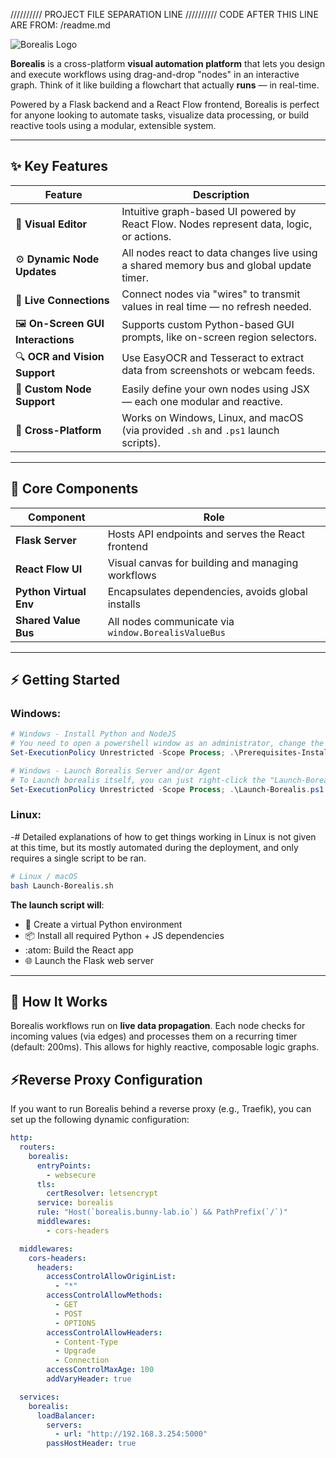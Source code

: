 ////////// PROJECT FILE SEPARATION LINE ////////// CODE AFTER THIS LINE ARE FROM: <ProjectRoot>/readme.md

![Borealis Logo](https://git.bunny-lab.io/Borealis/Borealis/raw/branch/main/Data/WebUI/public/Borealis_Logo_Full.png)

**Borealis** is a cross-platform **visual automation platform** that lets you design and execute workflows using drag-and-drop "nodes" in an interactive graph. Think of it like building a flowchart that actually **runs** — in real-time.

Powered by a Flask backend and a React Flow frontend, Borealis is perfect for anyone looking to automate tasks, visualize data processing, or build reactive tools using a modular, extensible system.

---

## ✨ Key Features

| Feature | Description |
|--------|-------------|
| 🧠 **Visual Editor** | Intuitive graph-based UI powered by React Flow. Nodes represent data, logic, or actions. |
| ⚙️ **Dynamic Node Updates** | All nodes react to data changes live using a shared memory bus and global update timer. |
| 🔗 **Live Connections** | Connect nodes via "wires" to transmit values in real time — no refresh needed. |
| 🖼️ **On-Screen GUI Interactions** | Supports custom Python-based GUI prompts, like on-screen region selectors. |
| 🔍 **OCR and Vision Support** | Use EasyOCR and Tesseract to extract data from screenshots or webcam feeds. |
| 🧩 **Custom Node Support** | Easily define your own nodes using JSX — each one modular and reactive. |
| 🚀 **Cross-Platform** | Works on Windows, Linux, and macOS (via provided `.sh` and `.ps1` launch scripts). |

---

## 🧱 Core Components

| Component | Role |
|----------|------|
| **Flask Server** | Hosts API endpoints and serves the React frontend |
| **React Flow UI** | Visual canvas for building and managing workflows |
| **Python Virtual Env** | Encapsulates dependencies, avoids global installs |
| **Shared Value Bus** | All nodes communicate via `window.BorealisValueBus` |

---

## ⚡ Getting Started

### Windows:
```powershell
# Windows - Install Python and NodeJS
# You need to open a powershell window as an administrator, change the directory to Borealis's extracted ZIP, then run the command below:
Set-ExecutionPolicy Unrestricted -Scope Process; .\Prerequisites-Installer-(RunAsAdmin).ps1

# Windows - Launch Borealis Server and/or Agent
# To Launch borealis itself, you can just right-click the "Launch-Borealis.ps1" file and select "Run with Powershell", or alternatively, run the command seen below, either in the same powershell session as the first command, or in its own non-administrative session.
Set-ExecutionPolicy Unrestricted -Scope Process; .\Launch-Borealis.ps1
```
### Linux:
-# Detailed explanations of how to get things working in Linux is not given at this time, but its mostly automated during the deployment, and only requires a single script to be ran.
```sh
# Linux / macOS
bash Launch-Borealis.sh
```

**The launch script will**:
- :snake: Create a virtual Python environment
- :package: Install all required Python + JS dependencies
- :atom: Build the React app
- :globe_with_meridians: Launch the Flask web server
---

## 🧠 How It Works

Borealis workflows run on **live data propagation**. Each node checks for incoming values (via edges) and processes them on a recurring timer (default: 200ms). This allows for highly reactive, composable logic graphs.

## ⚡Reverse Proxy Configuration
If you want to run Borealis behind a reverse proxy (e.g., Traefik), you can set up the following dynamic configuration:
```yml
http:
  routers:
    borealis:
      entryPoints:
        - websecure
      tls:
        certResolver: letsencrypt
      service: borealis
      rule: "Host(`borealis.bunny-lab.io`) && PathPrefix(`/`)"
      middlewares:
        - cors-headers

  middlewares:
    cors-headers:
      headers:
        accessControlAllowOriginList:
          - "*"
        accessControlAllowMethods:
          - GET
          - POST
          - OPTIONS
        accessControlAllowHeaders:
          - Content-Type
          - Upgrade
          - Connection
        accessControlMaxAge: 100
        addVaryHeader: true

  services:
    borealis:
      loadBalancer:
        servers:
          - url: "http://192.168.3.254:5000"
        passHostHeader: true
```